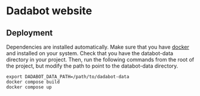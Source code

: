 # Dadabot website
## Deployment
Dependencies are installed automatically. Make sure that you have [docker](https://www.docker.com/) and installed on your system. Check that you have the databot-data directory in your project. Then, run the following commands from the root of the project, but modify the path to point to the databot-data directory.

```
export DADABOT_DATA_PATH=/path/to/dadabot-data
docker compose build
docker compose up
```